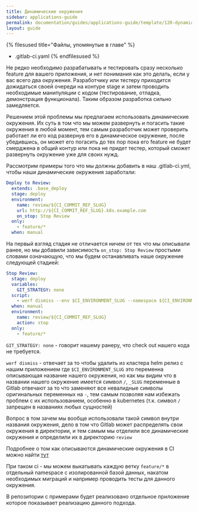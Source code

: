 ```yaml
---
title: Динамические окружения
sidebar: applications-guide
permalink: documentation/guides/applications-guide/template/120-dynamicenvs.html
layout: guide
---
```


{% filesused title="Файлы, упомянутые в главе" %}
- .gitlab-ci.yaml
{% endfilesused %}


Не редко необходимо разрабатывать и тестировать сразу несколько feature для вашего приложения, и нет понимания как это делать, если у вас всего два окружения. Разработчику или тестеру приходится дожидаться своей очереди на контуре stage и затем проводить необходимые манипуляции с кодом (тестирование, отладка, демонстрация функционала). Таким образом разработка сильно замедляется. 

Решением этой проблемы мы предлагаем использовать динамические окружения. Их суть в том что мы можем развернуть и погасить такие окружения в любой момент, тем самым разработчик может проверить работает ли его код развернув его в динамическое окружение, после убедившись, он может его погасить до тех пор пока его feature не будет смерджена в общий контур или пока не придет тестер, который сможет развернуть окружение уже для своих нужд.

Рассмотрим примеры того что мы должны добавить в наш .gitlab-ci.yml, чтобы наши динамические окружения заработали:


```yaml
Deploy to Review:
  extends: .base_deploy
  stage: deploy
  environment:
    name: review/${CI_COMMIT_REF_SLUG}
    url: http://${CI_COMMIT_REF_SLUG}.k8s.example.com
    on_stop: Stop Review
  only:
    - feature/*
  when: manual
```
На первый взгляд стадия не отличается ничем от тех что мы описывали ранее, но мы добавили зависимость `on_stop: Stop Review` простыми словами означающую, что мы будем останавливать наше окружение следующей стадией:

```yaml
Stop Review:
  stage: deploy
  variables:
    GIT_STRATEGY: none
  script:
    - werf dismiss --env $CI_ENVIRONMENT_SLUG --namespace ${CI_ENVIRONMENT_SLUG} --with-namespace
  when: manual
  environment:
    name: review/${CI_COMMIT_REF_SLUG}
    action: stop
  only:
    - feature/*
```
`GIT_STRATEGY: none` - говорит нашему ранеру, что check out нашего кода не требуется.

`werf dismiss` - отвечает за то чтобы удалить из кластера helm релиз с нашим приложением где `$CI_ENVIRONMENT_SLUG` это переменна описывающая название нашего окружения, но как мы видим что в названии нашего окружение имеется символ `/`, `_SLUG` переменные в Gitlab отвечают за то что заменяют все невалидные символы оригинальных переменных на `-`, тем самым позволяя нам избежать проблем с их использованием, особенно в kubernetes (т.к. символ `/` запрещен в названиях любых сущностей)

Вопрос в том зачем мы вообще использовали такой символ внутри названия окружения, дело в том что Gitlab может распределять свои окружения в директории, и тем самым мы отделили все динамические окружения и определили их в директорию `review`

Подробнее о том как описываются динамические окружения в CI можно найти [тут](https://docs.gitlab.com/ee/ci/yaml/#environmentaction)

При таком ci - мы можем выкатывать каждую ветку `feature/*` в отдельный namespace с изолированной базой данных, накатом необходимых миграций и например проводить тесты для данного окружения.

В репозитории с примерами будет реализовано отдельное приложение которое показывает реализацию данного подхода.

